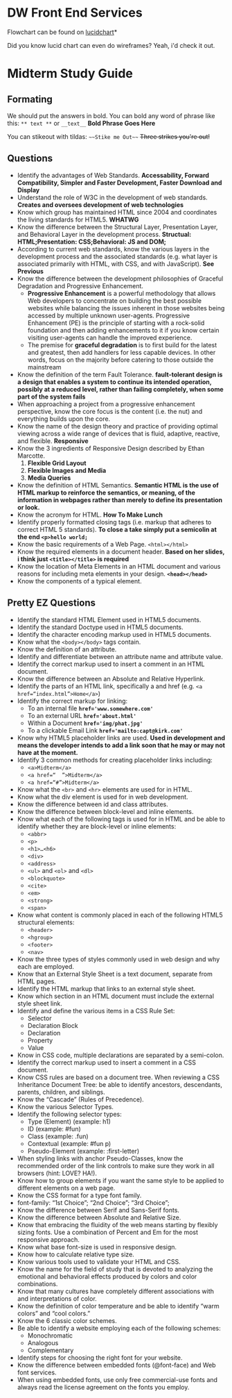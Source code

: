 DW Front End Services
==========

Flowchart can be found on [lucidchart](https://www.lucidchart.com)*

Did you know lucid chart can even do wireframes? Yeah, i'd check it out. 

Midterm Study Guide
========

Formating
------

We should put the answers in bold. You can bold any word of phrase like this: `** text **` or `__text__`
**Bold Phrase Goes Here**

You can stikeout with tildas: `~~Stike me Out~~`
~~Three strikes you're out!~~

Questions
------

* Identify the advantages of Web Standards. **Accessability, Forward Compatibility, Simpler and Faster Development, Faster Download and Display**
* Understand the role of W3C in the development of web standards. **Creates and oversees development of web technologies**
* Know which group has maintained HTML since 2004 and coordinates the living standards for HTML5. **WHATWG**
* Know the difference between the Structural Layer, Presentation Layer, and Behavioral Layer in the development process. **Structual: HTML;Presentation: CSS;Behavioral: JS and DOM;**
* According to current web standards, know the various layers in the development process and the associated standards (e.g. what layer is associated primarily with HTML, with CSS, and with JavaScript). **See Previous**
* Know the difference between the development philosophies of Graceful Degradation and Progressive Enhancement.
  + **Progressive Enhancement** is a powerful methodology that allows Web developers to concentrate on building the best possible websites while balancing the issues inherent in those websites being accessed by multiple unknown user-agents. Progressive Enhancement (PE) is the principle of starting with a rock-solid foundation and then adding enhancements to it if you know certain visiting user-agents can handle the improved experience.
  - The premise for **graceful degradation** is to first build for the latest and greatest, then add handlers for less capable devices. In other words, focus on the majority before catering to those outside the mainstream
* Know the definition of the term Fault Tolerance. **fault-tolerant design is a design that enables a system to continue its intended operation, possibly at a reduced level, rather than failing completely, when some part of the system fails**
* When approaching a project from a progressive enhancement perspective, know the core focus is the content (i.e. the nut) and everything builds upon the core.
* Know the name of the design theory and practice of providing optimal viewing across a wide range of devices that is fluid, adaptive, reactive, and flexible. **Responsive**
* Know the 3 ingredients of Responsive Design described by Ethan Marcotte. 
	1. **Flexible Grid Layout**
	2. **Flexible Images and Media**
	3. **Media Queries**
* Know the definition of HTML Semantics. **Semantic HTML is the use of HTML markup to reinforce the semantics, or meaning, of the information in webpages rather than merely to define its presentation or look.**
* Know the acronym for HTML. **How To Make Lunch**
* Identify properly formatted closing tags (i.e. markup that adheres to correct HTML 5 standards). **To close a take simply put a semicolin at the end `<p>hello world;`**
* Know the basic requirements of a Web Page. `<html></html>`
* Know the required elements in a document header. **Based on her slides, i think just `<title></title>` is required**
* Know the location of Meta Elements in an HTML document and various reasons for including meta elements in your design. **`<head></head>`**
* Know the components of a typical element.

Pretty EZ Questions
------
* Identify the standard HTML Element used in HTML5 documents.
* Identify the standard Doctype used in HTML5 documents.
* Identify the character encoding markup used in HTML5 documents.
* Know what the `<body></body>` tags contain.
* Know the definition of an attribute.
* Identify and differentiate between an attribute name and attribute value.
* Identify the correct markup used to insert a comment in an HTML document.
* Know the difference between an Absolute and Relative Hyperlink.
* Identify the parts of an HTML link, specifically a and href (e.g. `<a href=“index.html”>Home</a>`)
* Identify the correct markup for linking:
  + To an internal file **`href='www.somewhere.com'`**
  + To an external URL **`href='about.html'`**
  + Within a Document **`href='img/phat.jpg'`**
  + To a clickable Email Link **`href='mailto:capt@kirk.com'`**
* Know why HTML5 placeholder links are used. **Used in development and means the developer intends to add a link soon that he may or may not have at the moment.**
* Identify 3 common methods for creating placeholder links including:
  + `<a>Midterm</a>`
  + `<a href=“  ”>Midterm</a>`
  + `<a href=“#”>Midterm</a>`
* Know what the `<br>` and `<hr>` elements are used for in HTML.
* Know what the div element is used for in web development.
* Know the difference between id and class attributes.
* Know the difference between block-level and inline elements.
* Know what each of the following tags is used for in HTML and be able to identify whether they are block-level or inline elements:
  + `<abbr>`
  + `<p>`
  + `<h1>…<h6>`
  + `<div>`
  + `<address>`
  + `<ul>` and `<ol>` and `<dl>`
  + `<blockquote>`
  + `<cite>`
  + `<em>`
  + `<strong>`
  + `<span>`
* Know what content is commonly placed in each of the following HTML5 structural elements:
  + `<header>`
  + `<hgroup>`
  + `<footer>`
  + `<nav>`
* Know the three types of styles commonly used in web design and why each are employed.
* Know that an External Style Sheet is a text document, separate from HTML pages.
* Identify the HTML markup that links to an external style sheet.
* Know which section in an HTML document must include the external style sheet link.
* Identify and define the various items in a CSS Rule Set:
  + Selector
  + Declaration Block
  + Declaration
  + Property
  + Value
* Know in CSS code, multiple declarations are separated by a semi-colon.
* Identify the correct markup used to insert a comment in a CSS document.
* Know CSS rules are based on a document tree.  When reviewing a CSS Inheritance Document Tree:  be able to identify ancestors, descendants, parents, children, and siblings.
* Know the “Cascade” (Rules of Precedence).
* Know the various Selector Types.
* Identify the following selector types:
  + Type (Element)	(example:  h1)
  + ID	(example:  #fun)
  + Class	(example:  .fun)
  + Contextual	(example:  #fun p)
  + Pseudo-Element	(example:  :first-letter)
* When styling links with anchor Pseudo-Classes, know the recommended order of the link controls to make sure they work in all browsers (hint:  LOVE? HA!).
* Know how to group elements if you want the same style to be applied to different elements on a web page.
* Know the CSS format for a type font family.
* font-family: “1st Choice”; “2nd Choice”; “3rd Choice”;
* Know the difference between Serif and Sans-Serif fonts.
* Know the difference between Absolute and Relative Size.
* Know that embracing the fluidity of the web means starting by flexibly sizing fonts. Use a combination of Percent and Em for the most responsive approach.  
* Know what base font-size is used in responsive design.
* Know how to calculate relative type size.
* Know various tools used to validate your HTML and CSS.
* Know the name for the field of study that is devoted to analyzing the emotional and behavioral effects produced by colors and color combinations.
* Know that many cultures have completely different associations with and interpretations of color.
* Know the definition of color temperature and be able to identify “warm colors” and “cool colors.”
* Know the 6 classic color schemes.
* Be able to identify a website employing each of the following schemes:
  + Monochromatic
  + Analogous
  + Complementary
* Identify steps for choosing the right font for your website.
* Know the difference between embedded fonts (@font-face) and Web font services.
* When using embedded fonts, use only free commercial-use fonts and always read the license agreement on the fonts you employ.

